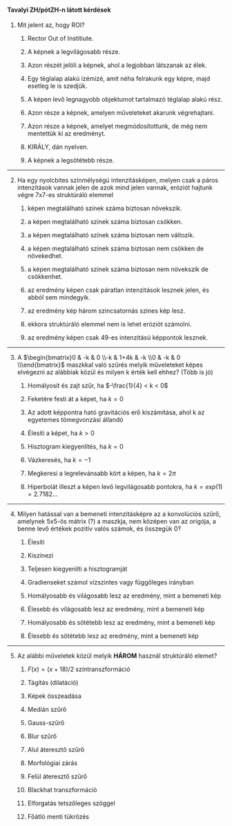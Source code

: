 #### Tavalyi ZH/pótZH-n látott kérdések

1. Mit jelent az, hogy ROI?

    1. Rector Out of Institiute.
    
    2. A képnek a legvilágosabb része.

    3. Azon részét jelöli a képnek, ahol a legjobban látszanak az élek.

    4. Egy téglalap alakú izémizé, amit néha felrakunk egy képre, majd esetleg le is szedjük.

    5. A képen levő legnagyobb objektumot tartalmazó téglalap alakú rész.

    6. Azon része a képnek, amelyen műveleteket akarunk végrehajtani.

    7. Azon része a képnek, amelyet megmódosítottunk, de még nem mentettük ki az eredményt.

    8. KIRÁLY, dán nyelven.

    9. A képnek a legsötétebb része.
  

---

2. Ha egy nyolcbites színmélységú intenzitásképen, melyen csak a páros intenzitások vannak jelen de azok mind jelen vannak, eróziót hajtunk végre 7x7-es struktúráló elemmel

    1. képen megtalálható színek száma biztosan növekszik.
    
    2. a képen megtalálható szinek száma biztosan csökken.
    
    3. a képen megtalálható színek száma biztosan nem változik.
    
    4. a képen megtalálható színek száma biztosan nem csökken de növekedhet.
    
    5. a képen megtalálható szinek száma biztosan nem növekszik de csökkenhet.
    
    6. az eredmény képen csak páratlan intenzitások lesznek jelen, és abból sem mindegyik.
    
    7. az eredmény kép három szincsatornás szines kép lesz.
    
    8. ekkora struktúráló elemmel nem is lehet eróziót számolni.
    
    9. az eredmény képen csak 49-es intenzitású képpontok lesznek.
  

---

3. A $\begin{bmatrix}0 & -k & 0 \\-k & 1+4k & -k \\0 & -k & 0 \\\end{bmatrix}$ maszkkal való szűrés melyik műveleteket képes elvégezni az alábbiak közül és milyen k érték kell ehhez? (Több is jó)

    1. Homályosít és zajt szűr, ha $-\frac{1}{4} < k < 0$
    
    2. Feketére festi át a képet, ha $k = 0$
    
    3. Az adott képpontra ható gravitációs erő kiszámítása, ahol k az egyetemes tömegvonzási állandó
    
    4. Élesíti a képet, ha $k > 0$
    
    5. Hisztogram kiegyenlítés, ha $k = 0$
    
    6. Vázkeresés, ha $k = -1$
    
    7. Megkeresi a legrelevánsabb kört a képen, ha $k = 2\pi$
    
    8. Hiperbolát illeszt a képen levő legvilágosabb pontokra, ha $k = exp(1) = 2.7182...$
  

---

4. Milyen hatással van a bemeneti intenzitásképre az a konvolúciós szűrő, amelynek 5x5-ös mátrix (?) a maszkja, nem középen van az origója, a benne levő értékek pozitív valós számok, és összegük 0?

    1. Élesíti
    
    2. Kiszínezi
    
    3. Teljesen kiegyenlíti a hisztogramját
    
    4. Gradienseket számol vízszintes vagy függőleges irányban
    
    5. Homályosabb és világosabb lesz az eredmény, mint a bemeneti kép
    
    6. Élesebb és világosabb lesz az eredmény, mint a bemeneti kép
    
    7. Homályosabb és sötétebb lesz az eredmény, mint a bemeneti kép
    
    8. Élesebb és sötétebb lesz az eredmény, mint a bemeneti kép
  

---

5. Az alábbi műveletek közül melyik __HÁROM__ használ struktúráló elemet?
    
    1. $F(x) = (x+18)/2$ színtranszformáció
    
    2. Tágítás (dilatáció)
    
    3. Képek összeadása
    
    4. Medián szűrő
    
    5. Gauss-szűrő
    
    6. Blur szűrő
    
    7. Alul áteresztő szűrő
    
    8. Morfológiai zárás
    
    9. Felül áteresztő szűrő
    
    10. Blackhat transzformáció
    
    11. Elforgatás tetszőleges szöggel
    
    12. Főátló menti tükrözés